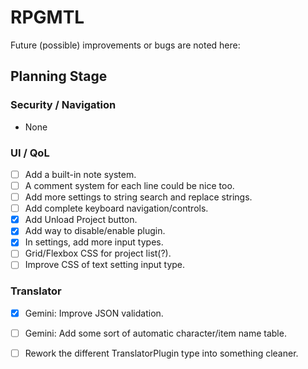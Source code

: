 # RPGMTL  
Future (possible) improvements or bugs are noted here:  
  
## Planning Stage  
  
### Security / Navigation  
- None
  
### UI / QoL  
  
- [ ] Add a built-in note system.  
- [ ] A comment system for each line could be nice too.  
- [ ] Add more settings to string search and replace strings.  
- [ ] Add complete keyboard navigation/controls.  
- [x] Add Unload Project button.  
- [x] Add way to disable/enable plugin.
- [x] In settings, add more input types.
- [ ] Grid/Flexbox CSS for project list(?).
- [ ] Improve CSS of text setting input type.
  
### Translator
  
- [x] Gemini: Improve JSON validation.  
- [ ] Gemini: Add some sort of automatic character/item name table.  
- [ ] Rework the different TranslatorPlugin type into something cleaner.  
  
